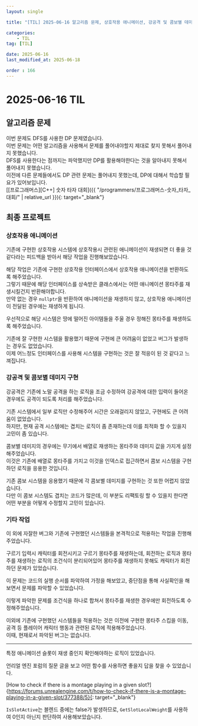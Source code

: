 ```yaml
---
layout: single

title: "[TIL] 2025-06-16 알고리즘 문제, 상호작용 애니메이션, 강공격 및 콤보별 데미지, 기타 작업"

categories:
    - TIL
tag: [TIL]

date: 2025-06-16
last_modified_at: 2025-06-18

order : 166
---
```


# 2025-06-16 TIL

## 알고리즘 문제

이번 문제도 DFS를 사용한 DP 문제였습니다.  
이번 문제는 어떤 알고리즘을 사용해서 문제를 풀어내야할지 제대로 찾지 못해서 풀어내지 못했습니다.  
DFS를 사용한다는 점까지는 파악했지만 DP를 활용해야한다는 것을 알아내지 못해서 풀어내지 못했습니다.  
이전에 다른 문제들에서도 DP 관련 문제는 풀어내지 못했는데, DP에 대해서 학습할 필요가 있어보입니다.  
[[프로그래머스][C++] 숫자 타자 대회]({{ "/programmers/프로그래머스-숫자_타자_대회/" | relative_url }}){: target="_blank"}

## 최종 프로젝트

### 상호작용 애니메이션

기존에 구현한 상호작용 시스템에 상호작용시 관련된 애니메이션이 재생되면 더 좋을 것 같다라는 피드백을 받아서 해당 작업을 진행해보았습니다.

해당 작업은 기존에 구현한 상호작용 인터페이스에서 상호작용 애니메이션을 반환하도록 해주었습니다.  
그렇기 때문에 해당 인터페이스를 상속받은 클래스에서는 어떤 애니메이션 몽타주를 재생시킬건지 반환해야합니다.  
만약 없는 경우 `nullptr`을 반환하여 애니메이션을 재생하지 않고, 상호작용 애니메이션이 전달된 경우에는 재생하게 됩니다.

우선적으로 해당 시스템은 땅에 떨어진 아이템들을 주울 경우 정해진 몽타주를 재생하도록 해주었습니다.

기존에 잘 구현한 시스템을 활용했기 때문에 구현에 큰 어려움이 없었고 버그가 발생하는 경우도 없었습니다.  
이제 어느정도 인터페이스를 사용해 시스템을 구현하는 것은 잘 적응이 된 것 같다고 느껴집니다.

### 강공격 및 콤보별 데미지 구현

강공격은 기존에 노말 공격을 하는 로직을 조금 수정하여 강공격에 대한 입력이 들어온 경우에도 공격이 되도록 처리를 해주었습니다.

기존 시스템에서 일부 로직만 수정해주어 시간은 오래걸리지 않았고, 구현에도 큰 어려움이 없었습니다.  
하지만, 현재 공격 시스템에는 겹치는 로직이 좀 존재하는데 이를 최적화 할 수 있을지 고민이 좀 있습니다.

콤보별 데미지의 경우에는 무기에서 배열로 재생하는 몽타주와 데미지 값을 가지게 설정해주었습니다.  
이것은 기존에 배열로 몽타주를 가지고 이것을 인덱스로 접근하면서 콤보 시스템을 구현하던 로직을 응용한 것입니다.

기존 콤보 시스템을 응용했기 때문에 각 콤보별 데미지를 구현하는 것 또한 어렵지 않았습니다.  
다만 이 콤보 시스템도 겹치는 코드가 많은데, 이 부분도 리팩토링 할 수 있을지 한다면 어떤 부분을 어떻게 수정할지 고민이 있습니다.

### 기타 작업

이 외에 자잘한 버그와 기존에 구현했던 시스템들을 본격적으로 적용하는 작업을 진행해주었습니다.

구르기 입력시 캐릭터를 회전시키고 구르기 몽타주를 재생하는데, 회전하는 로직과 몽타주를 재생하는 로직의 조건식이 분리되어있어 몽타주를 재생하지 못해도 캐릭터가 회전하던 문제가 있었습니다.

이 문제는 코드의 실행 순서를 파악하여 가정을 해보았고, 중단점을 통해 사실확인을 해보면서 문제를 파악할 수 있었습니다.

이렇게 파악한 문제를 조건식을 하나로 합쳐서 몽타주를 재생한 경우에만 회전하도록 수정해주었습니다.

이외에 기존에 구현했던 시스템들을 적용하는 것은 이전에 구현한 몽타주 스킵을 이동, 공격 등 플레이어 캐릭터 행동과 관련된 로직에 적용해주었습니다.  
이때, 현재로서 파악된 버그는 없습니다.

---

특정 애니메이션 슬롯이 재생 중인지 확인해야하는 로직이 있었습니다.

언리얼 엔진 포럼의 질문 글을 보고 어떤 함수를 사용하면 좋을지 답을 찾을 수 있었습니다.

[How to check if there is a montage playing in a given slot?]{https://forums.unrealengine.com/t/how-to-check-if-there-is-a-montage-playing-in-a-given-slot/377388/5}{: target="_blank"}

`IsSlotActive`는 블렌드 중에는 false가 발생하므로, `GetSlotLocalWeight`를 사용하여 0인지 아닌지 판단하여 사용해보았습니다.